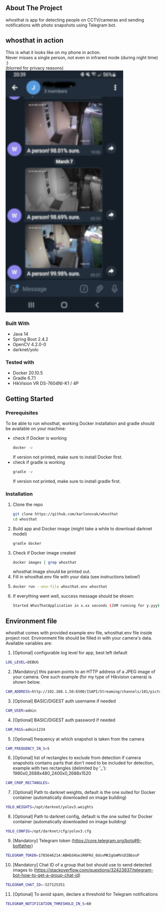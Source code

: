 ## About The Project
whosthat is app for detecting people on CCTV/cameras and sending notifications with photo snapshots using Telegram bot.

## whosthat in action
This is what it looks like on my phone in action.
<br />
Never misses a single person, not even in infrared mode (during night time) :)
<br />
(blurred for privacy reasons)
<br />
![alt text](whosthat.jpg "whosthat in action on my phone")
### Built With
* Java 14
* Spring Boot 2.4.2
* OpenCV 4.2.0-0
* darknet/yolo

### Tested with
* Docker 20.10.5
* Gradle 6.7.1
* HikVision VR DS-7604NI-K1 / 4P

## Getting Started

### Prerequisites

To be able to run whosthat, working Docker installation and gradle should be available on your machine:
* check if Docker is working
  ```sh
  docker -v
  ```
    If version not printed, make sure to install Docker first.
* check if gradle is working
  ```sh
  gradle -v
  ```
  If version not printed, make sure to install gradle first.
### Installation

1. Clone the repo
   ```sh
   git clone https://github.com/karlonovak/whosthat
   cd whosthat
   ```
2. Build app and Docker image (might take a while to download darknet model)
   ```sh
   gradle docker
   ```
3. Check if Docker image created
   ```sh
   docker images | grep whosthat
   ```
    whosthat image should be printed out.
4. Fill in whosthat.env file with your data (see instructions below!)
5.  ```sh
    docker run --env-file whosthat.env whosthat
    ```
6. If everything went well, success message should be shown:
    ```sh
    Started WhosThatApplication in x.xx seconds (JVM running for y.yyy)
    ```

## Environment file

whosthat comes with provided example env file, whosthat.env file inside project root.
Environment file should be filled in with your camera's data. Available variables are:
1. [Optional] configurable log level for app, best left default
```sh
LOG_LEVEL=DEBUG
```
2. [Mandatory] this param points to an HTTP address of a JPEG image of your camera.
One such example (for my type of Hikvision camera) is shown below.
```sh
CAM_ADDRESS=http://192.168.1.50:6500/ISAPI/Streaming/channels/101/picture
```
3. [Optional] BASIC/DIGEST auth username if needed
```sh
CAM_USER=admin
```
4. [Optional] BASIC/DIGEST auth password if needed
```sh
CAM_PASS=admin1234
```
5. [Optional] frequency at which snapshot is taken from the camera 
```sh
CAM_FREQUENCY_IN_S=5
```
6. [Optional] list of rectangles to exclude from detection if camera snapshots contains parts that 
   don't need to be included for detection, example with two rectangles (delimited by '_'): 1980x0,2688x480_2400x0,2688x1520
```sh
CAM_CROP_RECTANGLES=
```
7. [Optional] Path to darknet weights, default is the one suited for Docker container (automatically downloaded on image building)
```sh
YOLO_WEIGHTS=/opt/darknet/yolov3.weights
```
8. [Optional] Path to darknet config, default is the one suited for Docker container (automatically downloaded on image building)
```sh
YOLO_CONFIG=/opt/darknet/cfg/yolov3.cfg
```
9. [Mandatory] Telegram token (https://core.telegram.org/bots#6-botfather)
```sh
TELEGRAM_TOKEN=1785646214:ABHEd4GeiRNFRd_0dsvMKIgGmMVsDIBbosP
```
10. [Mandatory] Chat ID of a group that bot should use to send detected images to 
    (https://stackoverflow.com/questions/32423837/telegram-bot-how-to-get-a-group-chat-id)
```sh
TELEGRAM_CHAT_ID=-527125351
```
11. [Optional] To avoid spam, declare a threshold for Telegram notifications
```sh
TELEGRAM_NOTIFICATION_THRESHOLD_IN_S=60
```


